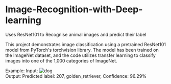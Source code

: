 # Image-Recognition-with-Deep-learning
Uses ResNet101 to Recognise animal images and predict their label

This project demonstrates image classification using a pretrained ResNet101 model from PyTorch's torchvision library. The model has been trained on the ImageNet dataset, and the code utilizes transfer learning to classify images into one of the 1,000 categories of ImageNet.

Example:
Input:
![dog](https://github.com/user-attachments/assets/43e8a03d-9973-48c7-9bb5-24e2bbab3a96)   
Output:
Predicted label: 207, golden_retriever, Confidence: 96.29%
